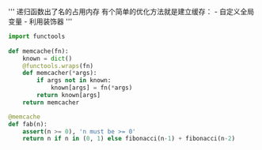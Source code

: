 '''
递归函数出了名的占用内存
有个简单的优化方法就是建立缓存：
    - 自定义全局变量
    - 利用装饰器
'''

```Python
import functools
​
def memcache(fn):
    known = dict()
    @functools.wraps(fn)
    def memcacher(*args):
        if args not in known:
            known[args] = fn(*args)
        return known[args]
    return memcacher

@memcache
def fab(n):
    assert(n >= 0), 'n must be >= 0'
    return n if n in (0, 1) else fibonacci(n-1) + fibonacci(n-2)
```
